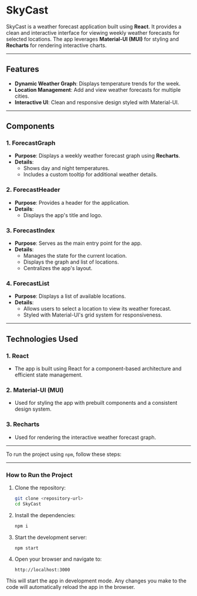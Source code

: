 # SkyCast

SkyCast is a weather forecast application built using **React**. It provides a clean and interactive interface for viewing weekly weather forecasts for selected locations. The app leverages **Material-UI (MUI)** for styling and **Recharts** for rendering interactive charts.

---

## Features
- **Dynamic Weather Graph**: Displays temperature trends for the week.
- **Location Management**: Add and view weather forecasts for multiple cities.
- **Interactive UI**: Clean and responsive design styled with Material-UI.

---

## Components

### **1. ForecastGraph**
- **Purpose**: Displays a weekly weather forecast graph using **Recharts**.
- **Details**:
  - Shows day and night temperatures.
  - Includes a custom tooltip for additional weather details.
 

### **2. ForecastHeader**
- **Purpose**: Provides a header for the application.
- **Details**:
  - Displays the app's title and logo.


### **3. ForecastIndex**
- **Purpose**: Serves as the main entry point for the app.
- **Details**:
  - Manages the state for the current location.
  - Displays the graph and list of locations.
  - Centralizes the app's layout.

### **4. ForecastList**
- **Purpose**: Displays a list of available locations.
- **Details**:
  - Allows users to select a location to view its weather forecast.
  - Styled with Material-UI's grid system for responsiveness.

---

## Technologies Used

### **1. React**
- The app is built using React for a component-based architecture and efficient state management.

### **2. Material-UI (MUI)**
- Used for styling the app with prebuilt components and a consistent design system.

### **3. Recharts**
- Used for rendering the interactive weather forecast graph.

---

To run the project using `npm`, follow these steps:

---

### **How to Run the Project**

1. Clone the repository:
   ```bash
   git clone <repository-url>
   cd SkyCast
   ```

2. Install the dependencies:
   ```bash
   npm i
   ```

3. Start the development server:
   ```bash
   npm start
   ```

4. Open your browser and navigate to:
   ```
   http://localhost:3000
   ```

This will start the app in development mode. Any changes you make to the code will automatically reload the app in the browser.